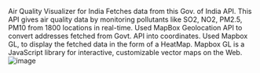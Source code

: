 Air Quality Visualizer for India
Fetches data from this Gov. of India API.
This API gives air quality data by monitoring pollutants like SO2, NO2, PM2.5, PM10 from 1800 locations in real-time.
Used MapBox Geolocation API to convert addresses fetched from Govt. API into coordinates.
Used Mapbox GL, to display the fetched data in the form of a HeatMap. Mapbox GL is a JavaScript library for interactive, customizable vector maps on the Web.
![image](https://user-images.githubusercontent.com/90913658/208250117-94b732b7-79c2-412a-b1a0-31c1e73698ee.png)
